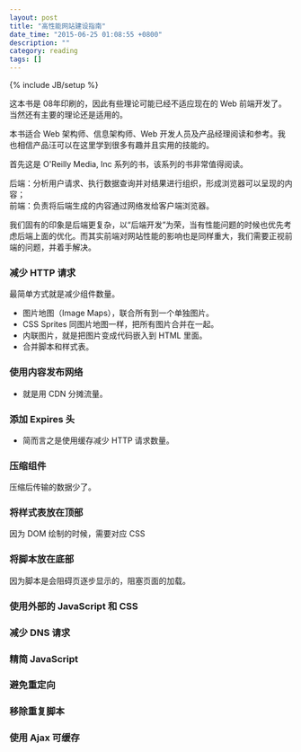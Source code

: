 ```yaml
---
layout: post
title: "高性能网站建设指南"
date_time: "2015-06-25 01:08:55 +0800"
description: ""
category: reading 
tags: []
---
```

{% include JB/setup %}

这本书是 08年印刷的，因此有些理论可能已经不适应现在的 Web 前端开发了。当然还有主要的理论还是适用的。

本书适合 Web 架构师、信息架构师、Web 开发人员及产品经理阅读和参考。我也相信产品汪可以在这里学到很多有趣并且实用的技能的。

首先这是 O'Reilly Media, Inc 系列的书，该系列的书非常值得阅读。

后端：分析用户请求、执行数据查询并对结果进行组织，形成浏览器可以呈现的内容；  
前端：负责将后端生成的内容通过网络发给客户端浏览器。  

我们固有的印象是后端更复杂，以“后端开发”为荣，当有性能问题的时候也优先考虑后端上面的优化。而其实前端对网站性能的影响也是同样重大，我们需要正视前端的问题，并着手解决。

### 减少 HTTP 请求

最简单方式就是减少组件数量。

- 图片地图（Image Maps），联合所有到一个单独图片。
- CSS Sprites 同图片地图一样，把所有图片合并在一起。
- 内联图片，就是把图片变成代码嵌入到 HTML 里面。
- 合并脚本和样式表。

### 使用内容发布网络

- 就是用 CDN 分摊流量。

### 添加 Expires 头

- 简而言之是使用缓存减少 HTTP 请求数量。

### 压缩组件

压缩后传输的数据少了。

### 将样式表放在顶部

因为 DOM 绘制的时候，需要对应 CSS

### 将脚本放在底部

因为脚本是会阻碍页逐步显示的，阻塞页面的加载。

### 使用外部的 JavaScript 和 CSS

### 减少 DNS 请求

### 精简 JavaScript

### 避免重定向

### 移除重复脚本

### 使用 Ajax 可缓存

